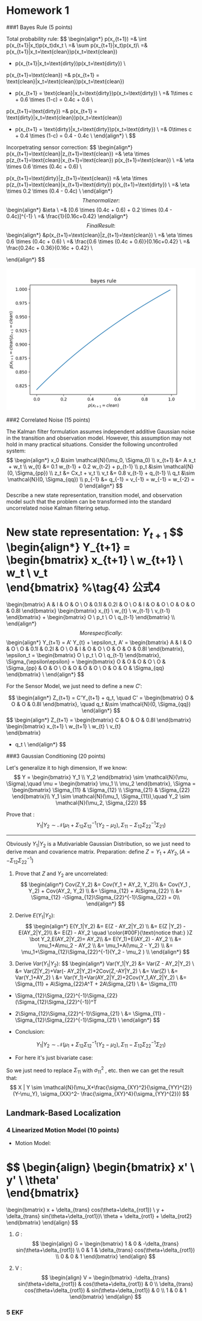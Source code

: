 # Homework 1

###1 Bayes Rule (5 points)

Total probability rule:
$$
\begin{align*}
p(x_{t+1}) 
=& \int p(x_{t+1}|x_t)p(x_t)dx_t \\
=& \sum p(x_{t+1}|x_t)p(x_t)\\
=& p(x_{t+1}|x_t=\text{clean})p(x_t=\text{clean}) 
+  p(x_{t+1}|x_t=\text{dirty})p(x_t=\text{dirty})	\\
           
p(x_{t+1}=\text{clean}) 
=& p(x_{t+1} = \text{clean}|x_t=\text{clean})p(x_t=\text{clean}) 
+  p(x_{t+1} = \text{clean}|x_t=\text{dirty})p(x_t=\text{dirty})	\\
=& 1\times c + 0.6 \times (1-c) = 0.4c + 0.6 \\

p(x_{t+1}=\text{dirty}) 
=& p(x_{t+1} = \text{dirty}|x_t=\text{clean})p(x_t=\text{clean}) 
+  p(x_{t+1} = \text{dirty}|x_t=\text{dirty})p(x_t=\text{dirty})	\\
=& 0\times c + 0.4 \times (1-c) = 0.4 - 0.4c \\
\end{align*} \\
$$

Incorpetrating sensor correction:
$$
\begin{align*}
p(x_{t+1}=\text{clean}|z_{t+1}=\text{clean}) 
=& \eta \times p(z_{t+1}=\text{clean}|x_{t+1}=\text{clean}) p(x_{t+1}=\text{clean}) \\
=& \eta \times 0.6 \times (0.4c + 0.6) \\

p(x_{t+1}=\text{dirty}|z_{t+1}=\text{clean}) 
=& \eta \times p(z_{t+1}=\text{clean}|x_{t+1}=\text{dirty}) p(x_{t+1}=\text{dirty}) \\
=& \eta \times 0.2 \times (0.4 - 0.4c) \\
\end{align*}
$$
The normalizer: 
$$
\begin{align*}
&\eta \\
=& [0.6 \times (0.4c + 0.6) + 0.2 \times (0.4 - 0.4c)]^{-1}	\\
=& \frac{1}{0.16c+0.42}
\end{align*}
$$
Final Result:
$$
\begin{align*}
&p(x_{t+1}=\text{clean}|z_{t+1}=\text{clean}) \\
=& \eta \times 0.6 \times (0.4c + 0.6) \\
=& \frac{0.6 \times (0.4c + 0.6)}{0.16c+0.42}   \\
=& \frac{0.24c + 0.36}{0.16c + 0.42}   \\

\end{align*}
$$

![bayes rule](./1.png)

###2 Correlated Noise (15 points)

The Kalman filter formulation assumes independent additive Gaussian noise in the transition and observation model.
However, this assumption may not hold in many practical situations.
Consider the following uncontrolled system:
$$
\begin{align*}
  x_0 &\sim \mathcal{N}(\mu_0, \Sigma_0) \\
  x_{t+1} &= A x_t + w_t \\
  w_{t} &= 0.1 w_{t-1} + 0.2 w_{t-2} + p_{t-1} \\
  p_t &\sim \mathcal{N}(0, \Sigma_{pp}) \\
  z_t &= Cx_t + v_t \\
  v_t &= 0.8 v_{t-1} + q_{t-1} \\
  q_t &\sim \mathcal{N}(0, \Sigma_{qq}) \\
  p_{-1} &= q_{-1} = v_{-1} = w_{-1} = w_{-2} = 0
\end{align*}
$$
Describe a new state representation, transition model, and observation model such that the problem can be transformed into the standard uncorrelated noise Kalman filtering setup.

New state representation: $Y_{t+1}​$
$$
\begin{align*}
Y_{t+1} =  
\begin{bmatrix}
   x_{t+1} \\
   w_{t+1} \\
   w_t     \\
   v_t	   
\end{bmatrix} %\tag{4} 公式4
=  
\begin{bmatrix}
   A & I & O & O \\
   O & 0.1I & 0.2I & O \\
   O & I & O & O \\
   O & O & O & 0.8I 
\end{bmatrix}
\begin{bmatrix}
   x_{t} \\
   w_{t} \\
   w_{t-1} \\
   v_{t-1}	   
\end{bmatrix}
+
\begin{bmatrix}
   O \\
   p_t \\
   O  \\
   q_{t-1}
\end{bmatrix} \\\\
\end{align*}
$$
More specifically: 
$$
\begin{align*}
Y_{t+1} =  A' Y_{t} + \epsilon_t, 
A' = 
\begin{bmatrix}
   A & I & O & O \\
   O & 0.1I & 0.2I & O \\
   O & I & O & O \\
   O & O & O & 0.8I
\end{bmatrix},
\epsilon_t = 
\begin{bmatrix}
   O \\
   p_t \\
   O  \\
   q_{t-1}
\end{bmatrix},
\Sigma_{\epsilon\epsilon} =
\begin{bmatrix}
   O & O & O & O \\
   O & \Sigma_{pp} & O & O \\
   O & O & O & O \\
   O & O & O & \Sigma_{qq}
\end{bmatrix}
\\
\end{align*}
$$

For the Sensor Model, we just need to define a new $C'$:

$$
\begin{align*}
Z_{t+1} = C'Y_{t+1} + q_t, \quad 
C' = 
\begin{bmatrix}
   O & O & O & 0.8I 
\end{bmatrix}, \quad
q_t &\sim \mathcal{N}(0, \Sigma_{qq})
\end{align*}
$$
$$
\begin{align*}
Z_{t+1} = 
\begin{bmatrix}
   C & O & O & 0.8I 
\end{bmatrix}
\begin{bmatrix}
   x_{t+1} \\
   w_{t+1} \\
   w_{t} \\
   v_{t}	   
\end{bmatrix}
+ q_t
\\
\end{align*}
$$

###3 Gaussian Conditioning (20 points)

Let's generalize it to high dimension, If we know:
$$
Y = 
\begin{bmatrix}
   Y_1 \\
   Y_2 	   
\end{bmatrix}
\sim \mathcal{N}(\mu, \Sigma),\quad
\mu = 
\begin{bmatrix}
   \mu_1 \\
   \mu_2 	   
\end{bmatrix},
\Sigma =
\begin{bmatrix}
   \Sigma_{11} & \Sigma_{12} \\
   \Sigma_{21} & \Sigma_{22}	   
\end{bmatrix}\\
Y_1 \sim \mathcal{N}(\mu_1, \Sigma_{11}),\quad
Y_2 \sim \mathcal{N}(\mu_2, \Sigma_{22})
$$

Prove that :
$$
Y_1 | Y_2 
\sim \mathcal{N}(\mu_1+\Sigma_{12}\Sigma_{12}^{-1}(Y_2-\mu_2),
				\Sigma_{11}-\Sigma_{12}\Sigma_{22}^{-1}\Sigma_{21})
$$

------
Obviously $Y_1 | Y_2$ is a Mutivariable Gaussian Distribution, so we just need to derive mean and covarience matrix. Preparation: define $Z = Y_1 + AY_2, (A=-\Sigma_{12}\Sigma_{22}^{-1})$

1. Prove that $Z$ and $Y_2​$ are uncorrelated:
$$
\begin{align*}
Cov(Z,Y_2) 
&= Cov(Y_1 + AY_2, Y_2)\\
&= Cov(Y_1 , Y_2) + Cov(AY_2, Y_2) \\
&= \Sigma_{12} + A\Sigma_{22} \\
&= \Sigma_{12} -\Sigma_{12}\Sigma_{22}^{-1}\Sigma_{22} = 0\\
\end{align*}
$$

2. Derive $E(Y_1|Y_2)$: 
$$
\begin{align*}
E(Y_1|Y_2)
&= E(Z - AY_2|Y_2) \\
&= E(Z |Y_2) - E(AY_2|Y_2)\\
&= E(Z) - AY_2 \quad \color{#00F}{\text{notice that:} }Z \bot Y_2,E(AY_2|Y_2)= AY_2\\ 
&= E(Y_1)+E(AY_2) - AY_2 \\ 
&= \mu_1+A\mu_2 - AY_2 \\
&= \mu_1+A(\mu_2 - Y_2) \\
&= \mu_1+\Sigma_{12}\Sigma_{22}^{-1}(Y_2 - \mu_2 ) \\
\end{align*}
$$

3. Derive $Var(Y_1|Y_2)$:
$$
\begin{align*}
Var(Y_1|Y_2)
&= Var(Z - AY_2|Y_2) \\
&= Var(Z|Y_2)+Var(- AY_2|Y_2)+2Cov(Z,-AY|Y_2) \\
&= Var(Z) \\
&= Var(Y_1+AY_2) \\
&= Var(Y_1)+Var(AY_2|Y_2)+2Cov(Y_1,AY_2|Y_2) \\
&= \Sigma_{11} + A\Sigma_{22}A^T + 2A\Sigma_{21} \\
&= 
\Sigma_{11} 
+ \Sigma_{12}\Sigma_{22}^{-1}\Sigma_{22}(\Sigma_{12}\Sigma_{22}^{-1})^T 
- 2\Sigma_{12}\Sigma_{22}^{-1}\Sigma_{21} \\ 
&= \Sigma_{11} - \Sigma_{12}\Sigma_{22}^{-1}\Sigma_{21} \\ 
\end{align*}
$$

- Conclusion:

$$
Y_1 | Y_2 
\sim \mathcal{N}(\mu_1+\Sigma_{12}\Sigma_{12}^{-1}(Y_2-\mu_2),
				\Sigma_{11}-\Sigma_{12}\Sigma_{22}^{-1}\Sigma_{21})
$$

- For here it's just bivariate case:  

So we just need to replace $\Sigma_{11}$ with $\sigma_{11}^2$ , etc. then we can get the result that:
$$
X | Y
\sim \mathcal{N}(\mu_X+\frac{\sigma_{XY}^2}{\sigma_{YY}^{2}}(Y-\mu_Y),
				\sigma_{XX}^2- \frac{\sigma_{XY}^4}{\sigma_{YY}^{2}})
$$

## Landmark-Based Localization

### 4 Linearized Motion Model (10 points)

- Motion Model:


$$
\begin{align}
\begin{bmatrix}
   x' \\
   y' \\
   \theta' 	   
\end{bmatrix}
=
\begin{bmatrix}
   x + \delta_{trans} cos(\theta+\delta_{rot1}) \\
   y + \delta_{trans} sin(\theta+\delta_{rot1})\\
   \theta + \delta_{rot1} + \delta_{rot2}
\end{bmatrix}
\end{align}
$$

1. $G​$ : 
$$
\begin{align}
G
=
\begin{bmatrix}
1 & 0 & -\delta_{trans} sin(\theta+\delta_{rot1}) \\
0 & 1 & \delta_{trans} cos(\theta+\delta_{rot1}) \\
0 & 0 & 1
\end{bmatrix}
\end{align}
$$


2. V :
$$
\begin{align}
V
=
\begin{bmatrix}
-\delta_{trans} sin(\theta+\delta_{rot1}) & 
cos(\theta+\delta_{rot1}) &
0 \\
\delta_{trans} cos(\theta+\delta_{rot1}) & 
sin(\theta+\delta_{rot1}) & 
0 \\
1 & 0 & 1
\end{bmatrix}
\end{align}
$$

### 5 EKF

